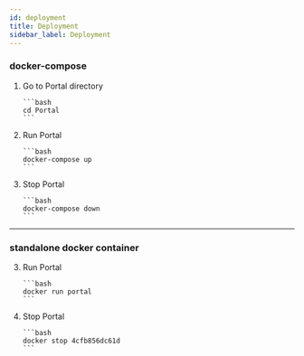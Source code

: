 ```yaml
---
id: deployment
title: Deployment
sidebar_label: Deployment
---
```


### docker-compose

1.  Go to Portal directory

        ```bash
        cd Portal
        ```

2.  Run Portal

        ```bash
        docker-compose up
        ```

3.  Stop Portal

        ```bash
        docker-compose down
        ```

---

### standalone docker container

3.  Run Portal

        ```bash
        docker run portal
        ```

4.  Stop Portal

        ```bash
        docker stop 4cfb856dc61d
        ```
